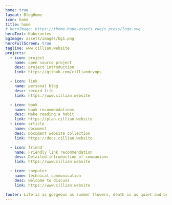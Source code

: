 ```yaml
---
home: true
layout: BlogHome
icon: home
title: home
# heroImage: https://theme-hope-assets.vuejs.press/logo.svg
heroText: Kubernetes
bgImage: assets/images/bg1.png
heroFullScreen: true
tagline: www.cillian.website
projects:
  - icon: project
    name: open source project
    desc: project introduction
    link: https://github.com/cilliandevops

  - icon: link
    name: personal blog
    desc: record life
    link: https://www.cillian.website

  - icon: book
    name: book recommendations
    desc: Make reading a habit
    link: https://plan.cillian.website
  - icon: article
    name: document
    desc: Document website collection
    link: https://docs.cillian.website

  - icon: friend
    name: Friendly link recommendation
    desc: Detailed introduction of companions
    link: https://www.cillian.website

  - icon: computer
    name: technical communication
    desc: welcome to discuss
    link: https://www.cillian.website

footer: Life is as gorgeous as summer flowers, death is as quiet and beautiful as autumn leaves
---
```




